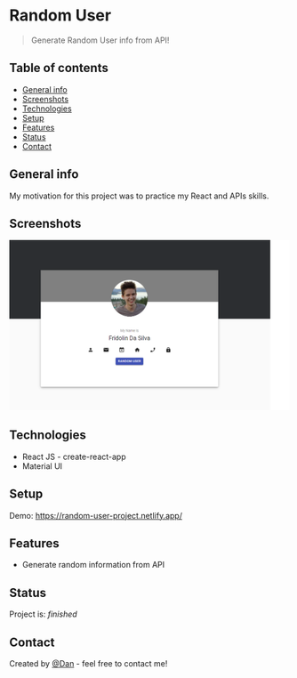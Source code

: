 # Random User
> Generate Random User info from API!

## Table of contents
* [General info](#general-info)
* [Screenshots](#screenshots)
* [Technologies](#technologies)
* [Setup](#setup)
* [Features](#features)
* [Status](#status)
* [Contact](#contact)

## General info
My motivation for this project was to practice my React and APIs skills.

## Screenshots
![Example screenshot](demo.png)

## Technologies
* React JS - create-react-app
* Material UI

## Setup
Demo: https://random-user-project.netlify.app/

## Features
* Generate random information from API

## Status
Project is: _finished_

## Contact
Created by [@Dan](https://www.linkedin.com/in/danail-kostov-ba95b81b3/) - feel free to contact me!